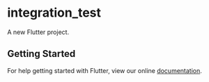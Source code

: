 # integration_test

A new Flutter project.

## Getting Started

For help getting started with Flutter, view our online
[documentation](https://flutter.io/).
